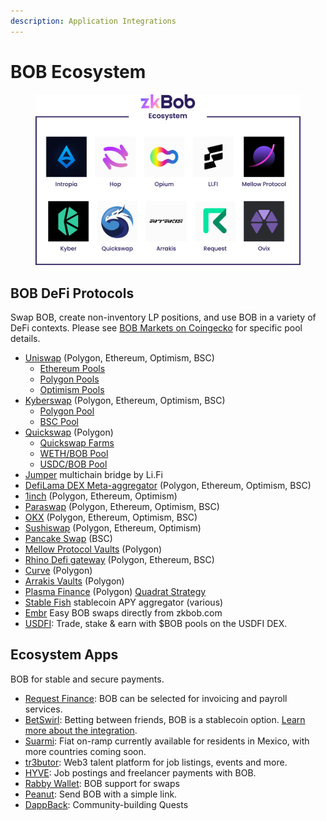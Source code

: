 ```yaml
---
description: Application Integrations
---
```


# BOB Ecosystem

<figure><img src="../../.gitbook/assets/ecosystem.png" alt=""><figcaption></figcaption></figure>

## &#x20;BOB DeFi Protocols

Swap BOB, create non-inventory LP positions, and use BOB in a variety of DeFi contexts. Please see [BOB Markets on Coingecko](https://www.coingecko.com/en/coins/bob#markets) for specific pool details.

* [Uniswap](https://app.uniswap.org/#/swap) (Polygon, Ethereum, Optimism, BSC)
  * [Ethereum Pools](https://info.uniswap.org/#/tokens/0xb0b195aefa3650a6908f15cdac7d92f8a5791b0b)
  * [Polygon Pools](https://info.uniswap.org/#/polygon/tokens/0xb0b195aefa3650a6908f15cdac7d92f8a5791b0b)
  * [Optimism Pools](https://info.uniswap.org/#/optimism/tokens/0xb0b195aefa3650a6908f15cdac7d92f8a5791b0b)
* [Kyberswap](https://kyberswap.com/swap/ethereum/eth-to-bob) (Polygon, Ethereum, Optimism, BSC)
  * [Polygon Pool](https://analytics.kyberswap.com/elastic/polygon/pool/0xa291e2041e275376a34be41573c7b1ca7fb8b227)
  * [BSC Pool](https://analytics.kyberswap.com/elastic/bnb/pool/0x2a723e6de06833645f0d0bd06a385a5a44bfeceb)
* [Quickswap](https://quickswap.exchange/#/) (Polygon)
  * [Quickswap Farms](https://quickswap.exchange/#/farm)
  * [WETH/BOB Pool](https://quickswap.exchange/#/add/0x7ceb23fd6bc0add59e62ac25578270cff1b9f619/0xb0b195aefa3650a6908f15cdac7d92f8a5791b0b/v3)
  * [USDC/BOB Pool](https://quickswap.exchange/#/add/0x2791bca1f2de4661ed88a30c99a7a9449aa84174/0xb0b195aefa3650a6908f15cdac7d92f8a5791b0b/v3)
* [Jumper](https://jumper.exchange/) multichain bridge by Li.Fi
* [DefiLama DEX Meta-aggregator](https://swap.defillama.com/?chain=polygon\&from=0x2791bca1f2de4661ed88a30c99a7a9449aa84174\&to=0xb0b195aefa3650a6908f15cdac7d92f8a5791b0b) (Polygon, Ethereum, Optimism, BSC)
* [1inch](https://app.1inch.io/#/1/unified/swap/BOB/USDC) (Polygon, Ethereum, Optimism)
* [Paraswap](https://app.paraswap.io/#/USDC-BOB/100?network=Polygon) (Polygon, Ethereum, Optimism, BSC)
* [OKX](https://www.okx.com/web3/dex?inputChain=137\&inputCurrency=0xb0b195aefa3650a6908f15cdac7d92f8a5791b0b\&outputCurrency=0xa0b86991c6218b36c1d19d4a2e9eb0ce3606eb48\&outputChain=1) (Polygon, Ethereum, Optimism, BSC)
* [Sushiswap](https://www.sushi.com/swap) (Polygon, Ethereum, Optimism)
* [Pancake Swap](https://pancakeswap.finance/swap) (BSC)
* [Mellow Protocol Vaults](https://app.mellow.finance/products) (Polygon)
* [Rhino Defi gateway](https://rhino.fi/) (Polygon, Ethereum, BSC)&#x20;
* [Curve](https://curve.fi/#/polygon/swap) (Polygon)
* [Arrakis Vaults](https://beta.arrakis.finance/vaults) (Polygon)
* [Plasma Finance](https://apy.plasma.finance/#/hyper-dex/market) (Polygon) [Quadrat Strategy](https://apy.plasma.finance/#/quadrat/0xFd1Da9cC77f04A1E1B22a314a53D201A39373719)
* [Stable Fish](https://stable.fish/) stablecoin APY aggregator (various)
* [Embr](https://beta.embr.org/) Easy BOB swaps directly from zkbob.com
* [USDFI](https://usdfi.com/): Trade, stake & earn with $BOB pools on the USDFI DEX.

## Ecosystem Apps

BOB for stable and secure payments.

* [Request Finance](https://www.request.finance/): BOB can be selected for invoicing and payroll services.
* [BetSwirl](https://www.betswirl.com/): Betting between friends, BOB is a stablecoin option. [Learn more about the integration](https://blog.zkbob.com/betswirl/).
* [Suarmi](https://www.suarmi.com/index): Fiat on-ramp currently available for residents in Mexico, with more countries coming soon.
* [tr3butor](https://app.tr3butor.io/organization/clawfr86w0002lh08gsixtkq0): Web3 talent platform for job listings, events and more.
* [HYVE](https://hyve.works/): Job postings and freelancer payments with BOB.
* [Rabby Wallet](https://rabby.io/): BOB support for swaps
* [Peanut](https://peanut.to/): Send BOB with a simple link.
* [DappBack](https://dappback.com/zkbob): Community-building Quests

